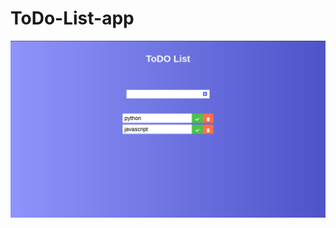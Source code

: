 # ToDo-List-app
 
![image of todo app ](https://github.com/Ashraful-malik/ToDo-List-app/blob/main/ToDo%20List%20app/todo.png)
